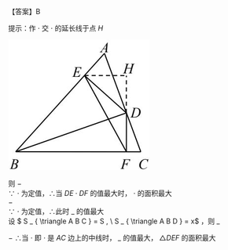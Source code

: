 【答案】B

提示：作 $\cdot$ 交 $\cdot$ 的延长线于点 $H$

![](<../../qs_image_DB/专题2-1__将军饮马等8类常见最值问题（解析版）/0dcddfce38128bdb093cd100ff4c0d612c583d536137b27c3a9476ec1847e60d.jpg>)

则 $-$   
∵ $\cdot$ 为定值，∴当 $D E \cdot D F$ 的值最大时， $\cdot$ 的面积最大  
$-$   
∵ $\cdot$ 为定值，∴此时 $\_$ 的值最大  
设 $ S _ { \triangle A B C } = S , \ S _ { \triangle A B D } = x$ ，则 $\_$

$-$ ∴当 $\cdot$ 即 $\cdot$ 是 $A C$ 边上的中线时， $\_$ 的值最大， $\triangle D E F$ 的面积最大
